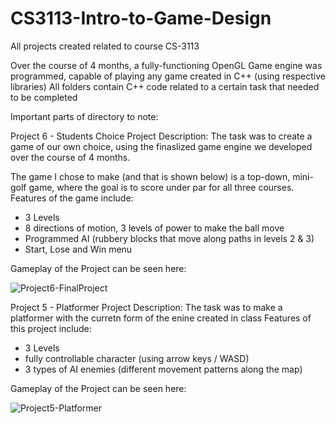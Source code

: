 # CS3113-Intro-to-Game-Design
All projects created related to course CS-3113

Over the course of 4 months, a fully-functioning OpenGL Game engine was programmed, capable of playing any game created in C++ (using respective libraries)
All folders contain C++ code related to a certain task that needed to be completed

Important parts of directory to note:

Project 6 - Students Choice 
Project Description: The task was to create a game of our own choice, using the finaslized game engine we developed over the course of 4 months.

The game I chose to make (and that is shown below) is a top-down, mini-golf game, where the goal is to score under par for all three courses.
Features of the game include:
- 3 Levels
- 8 directions of motion, 3 levels of power to make the ball move
- Programmed AI (rubbery blocks that move along paths in levels 2 & 3)
- Start, Lose and Win menu

Gameplay of the Project can be seen here:

![Project6-FinalProject](https://github.com/user-attachments/assets/248cecda-0963-449f-9121-9e7c260c3ea4)


Project 5 - Platformer
Project Description: The task was to make a platformer with the curretn form of the enine created in class
Features of this project include:
- 3 Levels
- fully controllable character (using arrow keys / WASD)
- 3 types of AI enemies (different movement patterns along the map)

Gameplay of the Project can be seen here:

![Project5-Platformer](https://github.com/user-attachments/assets/9ff6ddc7-9def-4c3d-a6dd-af7cc6765dbf)

